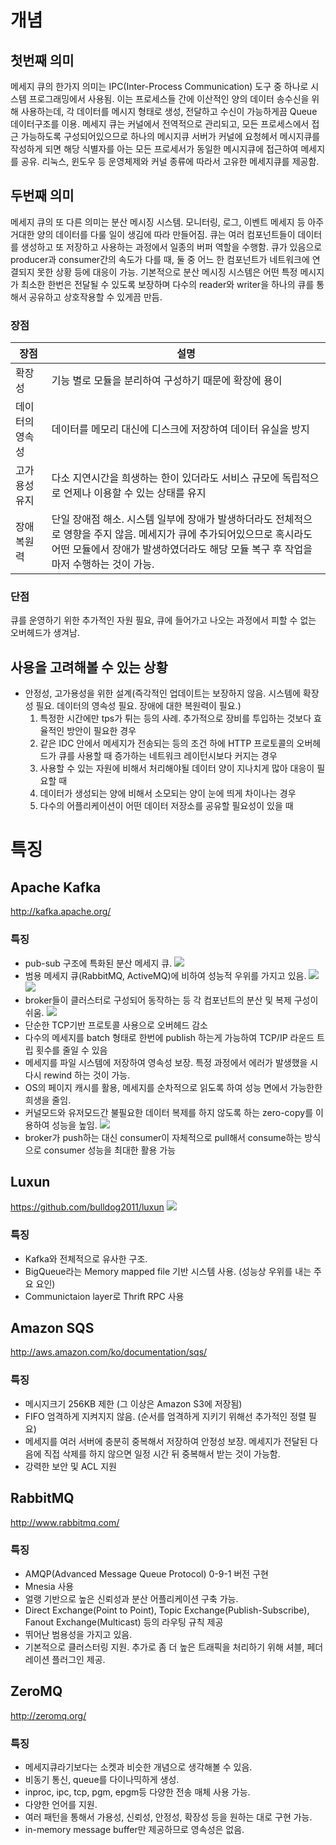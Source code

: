 # 개념
## 첫번째 의미
메세지 큐의 한가지 의미는 IPC(Inter-Process Communication) 도구 중 하나로 시스템 프로그래밍에서 사용됨.
이는 프로세스들 간에 이산적인 양의 데이터 송수신을 위해 사용하는데, 각 데이터를 메시지 형태로 생성, 전달하고 수신이 가능하게끔 Queue 데이터구조를 이용.
메세지 큐는 커널에서 전역적으로 관리되고, 모든 프로세스에서 접근 가능하도록 구성되어있으므로 하나의 메시지큐 서버가 커널에 요청헤서 메시지큐를 작성하게 되면 해당 식별자를 아는 모든 프로세서가 동일한 메시지큐에 접근하여 메세지를 공유.
리눅스, 윈도우 등 운영체제와 커널 종류에 따라서 고유한 메세지큐를 제공함.

## 두번째 의미
메세지 큐의 또 다른 의미는 분산 메시징 시스템.
모니터링, 로그, 이벤트 메세지 등 아주 거대한 양의 데이터를 다룰 일이 생김에 따라 만들어짐.
큐는 여러 컴포넌트들이 데이터를 생성하고 또 저장하고 사용하는 과정에서 일종의 버퍼 역할을 수행함.
큐가 있음으로 producer과 consumer간의 속도가 다를 때, 둘 중 어느 한 컴포넌트가 네트워크에 연결되지 못한 상황 등에 대응이 가능.
기본적으로 분산 메시징 시스템은 어떤 특정 메시지가 최소한 한번은 전달될 수 있도록 보장하며 다수의 reader와 writer을 하나의 큐를 통해서 공유하고 상호작용할 수 있게끔 만듬.

### 장점

|장점 | 설명 |
|---|---|
|확장성|기능 별로 모듈을 분리하여 구성하기 때문에 확장에 용이|
|데이터의 영속성|데이터를 메모리 대신에 디스크에 저장하여 데이터 유실을 방지|
|고가용성 유지|다소 지연시간을 희생하는 한이 있더라도 서비스 규모에 독립적으로 언제나 이용할 수 있는 상태를 유지|
|장애 복원력|단일 장애점 해소. 시스템 일부에 장애가 발생하더라도 전체적으로 영향을 주지 않음. 메세지가 큐에 추가되어있으므로 혹시라도 어떤 모듈에서 장애가 발생하였더라도 해당 모듈 복구 후 작업을 마저 수행하는 것이 가능.|

### 단점
큐를 운영하기 위한 추가적인 자원 필요, 큐에 들어가고 나오는 과정에서 피할 수 없는 오버헤드가 생겨남.

## 사용을 고려해볼 수 있는 상황
* 안정성, 고가용성을 위한 설계(즉각적인 업데이트는 보장하지 않음. 시스템에 확장성 필요. 데이터의 영속성 필요. 장애에 대한 복원력이 필요.)
	1. 특정한 시간에만 tps가 튀는 등의 사례. 추가적으로 장비를 투입하는 것보다 효율적인 방안이 필요한 경우
	2. 같은 IDC 안에서 메세지가 전송되는 등의 조건 하에 HTTP 프로토콜의 오버헤드가 큐를 사용할 때 증가하는 네트워크 레이턴시보다 커지는 경우
	3. 사용할 수 있는 자원에 비해서 처리해야될 데이터 양이 지나치게 많아 대응이 필요할 때
	4. 데이터가 생성되는 양에 비해서 소모되는 양이 눈에 띄게 차이나는 경우
	5. 다수의 어플리케이션이 어떤 데이터 저장소를 공유할 필요성이 있을 때

# 특징
## Apache Kafka
http://kafka.apache.org/
### 특징
- pub-sub 구조에 특화된 분산 메세지 큐.
![](583565021463.png)
- 범용 메세지 큐(RabbitMQ, ActiveMQ)에 비하여 성능적 우위를 가지고 있음.
![](1179221953169.png)
![](809765622008.png)
- broker들이 클러스터로 구성되어 동작하는 등 각 컴포넌트의 분산 및 복제 구성이 쉬움.
![](1248274783732.png)
- 단순한 TCP기반 프로토콜 사용으로 오버헤드 감소
- 다수의 메세지를 batch 형태로 한번에 publish 하는게 가능하여 TCP/IP 라운드 트립 횟수를 줄일 수 있음
- 메세지를 파일 시스템에 저장하여 영속성 보장. 특정 과정에서 에러가 발생했을 시 다시 rewind 하는 것이 가능.
- OS의 페이지 캐시를 활용, 메세지를 순차적으로 읽도록 하여 성능 면에서 가능한한 희생을 줄임.
- 커널모드와 유저모드간 불필요한 데이터 복제를 하지 않도록 하는 zero-copy를 이용하여 성능을 높임.
![](830581546406.png)
- broker가 push하는 대신 consumer이 자체적으로 pull해서 consume하는 방식으로 consumer 성능을 최대한 활용 가능

## Luxun
https://github.com/bulldog2011/luxun
![](1010613370214.png)

### 특징
- Kafka와 전체적으로 유사한 구조.
- BigQueue라는 Memory mapped file 기반 시스템 사용. (성능상 우위를 내는 주요 요인)
- Communictaion layer로 Thrift RPC 사용

## Amazon SQS
http://aws.amazon.com/ko/documentation/sqs/
### 특징
- 메시지크기 256KB 제한 (그 이상은 Amazon S3에 저장됨)
- FIFO 엄격하게 지켜지지 않음. (순서를 엄격하게 지키기 위해선 추가적인 정렬 필요)
- 메세지를 여러 서버에 충분히 중복해서 저장하여 안정성 보장. 메세지가 전달된 다음에 직접 삭제를 하지 않으면 일정 시간 뒤 중복해서 받는 것이 가능함.
- 강력한 보안 및 ACL 지원

## RabbitMQ
http://www.rabbitmq.com/

### 특징
- AMQP(Advanced Message Queue Protocol) 0-9-1 버전 구현
- Mnesia 사용
- 얼랭 기반으로 높은 신뢰성과 분산 어플리케이션 구축 가능.
- Direct Exchange(Point to Point), Topic Exchange(Publish-Subscribe), Fanout Exchange(Multicast) 등의 라우팅 규칙 제공
- 뛰어난 범용성을 가지고 있음.
- 기본적으로 클러스터링 지원. 추가로 좀 더 높은 트래픽을 처리하기 위해 셔블, 페더레이션 플러그인 제공.

## ZeroMQ
http://zeromq.org/

### 특징
- 메세지큐라기보다는 소켓과 비슷한 개념으로 생각해볼 수 있음.
- 비동기 통신, queue를 다이나믹하게 생성.
- inproc, ipc, tcp, pgm, epgm등 다양한 전송 매체 사용 가능.
- 다양한 언어를 지원.
- 여러 패턴을 통해서 가용성, 신뢰성, 안정성, 확장성 등을 원하는 대로 구현 가능.
- in-memory message buffer만 제공하므로 영속성은 없음.
